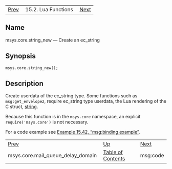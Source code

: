 |     |     |     |
| --- | --- | --- |
| [Prev](lua.ref.msys.core.mail_queue_delay_domain)  | 15.2. Lua Functions |  [Next](lua.ref.msg_code.php) |

<a name="lua.ref.msys.core.string_new"></a>
## Name

msys.core.string_new — Create an ec_string

<a name="idp24142896"></a>
## Synopsis

`msys.core.string_new();`

<a name="idp24144496"></a>
## Description

Create userdata of the ec_string type. Some functions such as `msg:get_envelope2`, require ec_string type userdata, the Lua rendering of the C struct, [string](https://support.messagesystems.com/docs/web-c-api/structs.string).

Because this function is in the `msys.core` namespace, an explicit `require('msys.core')` is not necessary.

For a code example see [Example 15.42, “msg:binding example”](lua.ref.msg_binding#lua.ref.msg_binding.example "Example 15.42. msg:binding example").

|     |     |     |
| --- | --- | --- |
| [Prev](lua.ref.msys.core.mail_queue_delay_domain)  | [Up](lua.function.details.php) |  [Next](lua.ref.msg_code.php) |
| msys.core.mail_queue_delay_domain  | [Table of Contents](index) |  msg:code |
